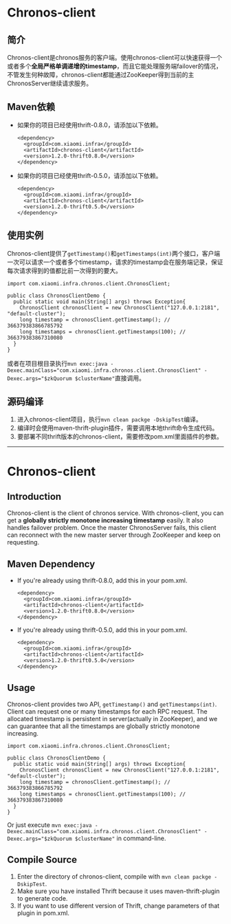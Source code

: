 # Chronos-client

## 简介
Chronos-client是chronos服务的客户端。使用chronos-client可以快速获得一个或者多个**全局严格单调递增的timestamp**，而且它能处理服务端failover的情况，不管发生何种故障，chronos-client都能通过ZooKeeper得到当前的主ChronosServer继续请求服务。

## Maven依赖
* 如果你的项目已经使用thrift-0.8.0，请添加以下依赖。

    ```
    <dependency>
      <groupId>com.xiaomi.infra</groupId>
      <artifactId>chronos-client</artifactId>
      <version>1.2.0-thrift0.8.0</version>
    </dependency>
    ```

* 如果你的项目已经使用thrift-0.5.0，请添加以下依赖。

    ```
    <dependency>
      <groupId>com.xiaomi.infra</groupId>
      <artifactId>chronos-client</artifactId>
      <version>1.2.0-thrift0.5.0</version>
    </dependency>
    ```

## 使用实例
Chronos-client提供了`getTimestamp()`和`getTimestamps(int)`两个接口，客户端一次可以请求一个或者多个timestamp，请求的timestamp会在服务端记录，保证每次请求得到的值都比前一次得到的要大。

    import com.xiaomi.infra.chronos.client.ChronosClient;
    
    public class ChronosClientDemo {
      public static void main(String[] args) throws Exception{
        ChronosClient chronosClient = new ChronosClient("127.0.0.1:2181", "default-cluster");
        long timestamp = chronosClient.getTimestamp(); // 366379383866785792
        long timestamps = chronosClient.getTimestamps(100); // 366379383867310080
      }
    }

或者在项目根目录执行`mvn exec:java -Dexec.mainClass="com.xiaomi.infra.chronos.client.ChronosClient" -Dexec.args="$zkQuorum $clusterName"`直接调用。

## 源码编译
1. 进入chronos-client项目，执行`mvn clean packge -DskipTest`编译。
2. 编译时会使用maven-thrift-plugin插件，需要调用本地thrift命令生成代码。
3. 要部署不同thrift版本的chronos-client，需要修改pom.xml里面插件的参数。

---

# Chronos-client

## Introduction
Chronos-client is the client of chronos service. With chronos-client, you can get a **globally strictly monotone increasing timestamp** easily. It also handles failover problem. Once the master ChronosServer fails, this client can reconnect with the new master server through ZooKeeper and keep on requesting.

## Maven Dependency
* If you're already using thrift-0.8.0, add this in your pom.xml.

    ```
    <dependency>
      <groupId>com.xiaomi.infra</groupId>
      <artifactId>chronos-client</artifactId>
      <version>1.2.0-thrift0.8.0</version>
    </dependency>
    ```

* If you're already using thrift-0.5.0, add this in your pom.xml.

    ```
    <dependency>
      <groupId>com.xiaomi.infra</groupId>
      <artifactId>chronos-client</artifactId>
      <version>1.2.0-thrift0.5.0</version>
    </dependency>
    ```

## Usage
Chronos-client provides two API, `getTimestamp()` and `getTimestamps(int)`. Client can request one or many timestamps for each RPC request. The allocated timestamp is persistent in server(actually in ZooKeeper), and we can guarantee that all the timestamps are globally strictly monotone increasing.

    import com.xiaomi.infra.chronos.client.ChronosClient;
    
    public class ChronosClientDemo {
      public static void main(String[] args) throws Exception{
        ChronosClient chronosClient = new ChronosClient("127.0.0.1:2181", "default-cluster");
        long timestamp = chronosClient.getTimestamp(); // 366379383866785792
        long timestamps = chronosClient.getTimestamps(100); // 366379383867310080
      }
    }

Or just execute `mvn exec:java -Dexec.mainClass="com.xiaomi.infra.chronos.client.ChronosClient" -Dexec.args="$zkQuorum $clusterName"` in command-line.

## Compile Source
1. Enter the directory of chronos-client, compile with `mvn clean packge -DskipTest`.
2. Make sure you have installed Thrift because it uses maven-thrift-plugin to generate code. 
3. If you want to use different version of Thrift, change parameters of that plugin in pom.xml.


